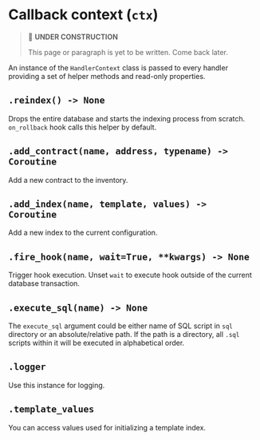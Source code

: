 # Callback context (`ctx`)

> 🚧 **UNDER CONSTRUCTION**
>
> This page or paragraph is yet to be written. Come back later.

An instance of the `HandlerContext` class is passed to every handler providing a set of helper methods and read-only properties.

## `.reindex() -> None`

Drops the entire database and starts the indexing process from scratch. `on_rollback` hook calls this helper by default.

## `.add_contract(name, address, typename) -> Coroutine`

Add a new contract to the inventory.

## `.add_index(name, template, values) -> Coroutine`

Add a new index to the current configuration.

## `.fire_hook(name, wait=True, **kwargs) -> None`

Trigger hook execution. Unset `wait` to execute hook outside of the current database transaction.

## `.execute_sql(name) -> None`

The `execute_sql` argument could be either name of SQL script in `sql` directory or an absolute/relative path. If the path is a directory, all `.sql` scripts within it will be executed in alphabetical order.

## `.logger`

Use this instance for logging.

## `.template_values`

You can access values used for initializing a template index.
